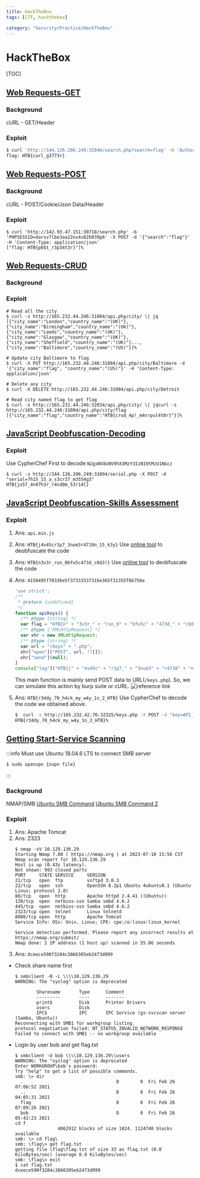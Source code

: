 ```yaml
---
title: HackTheBox
tags: [CTF, hackthebox]

category: "Security/Practice/HackTheBox"
---
```


# HackTheBox
[TOC]

## [Web Requests-GET](https://academy.hackthebox.com/module/35/section/247)

### Background
cURL - GET/Header

### Exploit
```bash
$ curl 'http://144.126.206.249:31846/search.php?search=flag' -H 'Authorization: Basic YWRtaW46YWRtaW4='
flag: HTB{curl_g3773r}
```

## [Web Requests-POST](https://academy.hackthebox.com/module/35/section/224)

### Background
cURL - POST/Cookie/Json Data/Header

### Exploit
```bash!
$ curl 'http://142.93.47.151:30718/search.php' -b 'PHPSESSID=darsv7lbe3aa22nv4v82h039p6' -X POST -d '{"search":"flag"}' -H 'Content-Type: application/json'
["flag: HTB{p0$t_r3p34t3r}"]%
```

## [Web Requests-CRUD](https://academy.hackthebox.com/module/35/section/227)

### Background

### Exploit
```bash!
# Read all the city
$ curl -s http://165.232.44.246:31084/api.php/city/ \| jq
[{"city_name":"London","country_name":"(UK)"},{"city_name":"Birmingham","country_name":"(UK)"},{"city_name":"Leeds","country_name":"(UK)"},{"city_name":"Glasgow","country_name":"(UK)"},{"city_name":"Sheffield","country_name":"(UK)"}...,{"city_name":"Baltimore","country_name":"(US)"}]%

# Update city Baltimore to flag
$ curl -X PUT http://165.232.44.246:31084/api.php/city/Baltimore -d '{"city_name":"flag", "country_name":"(US)"}' -H 'Content-Type: application/json'

# Delete any city
$ curl -X DELETE http://165.232.44.246:31084/api.php/city/Detroit

# Read city named flag to get flag
$ curl -s http://165.232.44.246:32034/api.php/city/ \| jqcurl -s http://165.232.44.246:31084/api.php/city/flag
[{"city_name":"flag","country_name":"HTB{crud_4p!_m4n!pul4t0r}"}]%
```

## [JavaScript Deobfuscation-Decoding](https://academy.hackthebox.com/module/41/section/445)

### Exploit
Use CypherChef First to decode `N2gxNV8xNV9hX3MzY3IzN19tMzU1NGcz`
```bash!
$ curl -s http://144.126.206.249:31094/serial.php -X POST -d "serial=7h15_15_a_s3cr37_m3554g3"
HTB{ju57_4n07h3r_r4nd0m_53r14l}
```

## [JavaScript Deobfuscation-Skills Assessment](https://academy.hackthebox.com/module/41/section/519)

### Exploit
1. Ans: `api.min.js`
2. Ans: `HTB{j4v45cr1p7_3num3r4710n_15_k3y}`
Use [online tool](http://jsnice.org/) to deobfuscate the code
3. Ans: `HTB{n3v3r_run_0bfu5c473d_c0d3!}`
Use [online tool](http://jsnice.org/) to deobfuscate the code
4. Ans: `4150495f70336e5f37333537316e365f31355f66756e`
    ```javascript
    'use strict';
    /**
     * @return {undefined}
     */
    function apiKeys() {
      /** @type {string} */
      var flag = "HTB{n" + "3v3r_" + "run_0" + "bfu5c" + "473d_" + "c0d3!" + "}";
      /** @type {!XMLHttpRequest} */
      var xhr = new XMLHttpRequest;
      /** @type {string} */
      var url = "/keys" + ".php";
      xhr["open"]("POST", url, !![]);
      xhr["send"](null);
    }
    console["log"]("HTB{j" + "4v45c" + "r1p7_" + "3num3" + "r4710" + "n_15_" + "k3y}");
    ```
    This main function is mainly send POST data to URL(`/keys.php`). So, we can simulate this action by burp suite or cURL.
    ![reference link](https://hackmd.io/_uploads/H1KFZyOY3.png)

5. Ans: `HTB{r34dy_70_h4ck_my_w4y_1n_2_HTB}`
Use CypherChef to decode the code we obtained above.
    ```bash
    $  curl -s http://165.232.42.76:32325/keys.php -X POST -d "key=API_p3n_73571n6_15_fun"
    HTB{r34dy_70_h4ck_my_w4y_1n_2_HTB}%
    ```

## [Getting Start-Service Scanning](https://academy.hackthebox.com/module/77/section/726)
:::info
Must use Ubuntu 18.04.6 LTS to connect SMB server
```bash!
$ sudo openvpn {ovpn file}
```
:::

### Background
NMAP/SMB
[Ubuntu SMB Command](https://blog.csdn.net/FruitDrop/article/details/66475465)
[Ubuntu SMB Command 2](https://www.itprotoday.com/linux/linuxs-smbclient-command#close-modal)

### Exploit
1. Ans: Apache Tomcat
2. Ans: 2323
    ```bash!
    $ nmap -sV 10.129.136.29
    Starting Nmap 7.80 ( https://nmap.org ) at 2023-07-10 15:56 CST
    Nmap scan report for 10.129.136.29
    Host is up (0.43s latency).
    Not shown: 993 closed ports
    PORT     STATE SERVICE     VERSION
    21/tcp   open  ftp         vsftpd 3.0.3
    22/tcp   open  ssh         OpenSSH 8.2p1 Ubuntu 4ubuntu0.1 (Ubuntu Linux; protocol 2.0)
    80/tcp   open  http        Apache httpd 2.4.41 ((Ubuntu))
    139/tcp  open  netbios-ssn Samba smbd 4.6.2
    445/tcp  open  netbios-ssn Samba smbd 4.6.2
    2323/tcp open  telnet      Linux telnetd
    8080/tcp open  http        Apache Tomcat
    Service Info: OSs: Unix, Linux; CPE: cpe:/o:linux:linux_kernel

    Service detection performed. Please report any incorrect results at https://nmap.org/submit/ .
    Nmap done: 1 IP address (1 host up) scanned in 55.86 seconds
    ```
3. Ans: `dceece590f3284c3866305eb2473d099`
* Check share name first
    ```bash!
    $ smbclient -N -L \\\\10.129.136.29
    WARNING: The "syslog" option is deprecated

            Sharename       Type      Comment
            ---------       ----      -------
            print$          Disk      Printer Drivers
            users           Disk
            IPC$            IPC       IPC Service (gs-svcscan server (Samba, Ubuntu))
    Reconnecting with SMB1 for workgroup listing.
    protocol negotiation failed: NT_STATUS_INVALID_NETWORK_RESPONSE
    Failed to connect with SMB1 -- no workgroup available 
    ```
* Login by user bob and get flag.txt
    ```bash!
    $ smbclient -U bob \\\\10.129.136.29\\users
    WARNING: The "syslog" option is deprecated
    Enter WORKGROUP\bob's password:
    Try "help" to get a list of possible commands.
    smb: \> dir
      .                                   D        0  Fri Feb 26 07:06:52 2021
      ..                                  D        0  Fri Feb 26 04:05:31 2021
      flag                                D        0  Fri Feb 26 07:09:26 2021
      bob                                 D        0  Fri Feb 26 05:42:23 2021
    cd f
                    4062912 blocks of size 1024. 1124740 blocks available
    smb: \> cd flag\
    smb: \flag\> get flag.txt
    getting file \flag\flag.txt of size 33 as flag.txt (0.0 KiloBytes/sec) (average 0.0 KiloBytes/sec)
    smb: \flag\> exit
    $ cat flag.txt
    dceece590f3284c3866305eb2473d099
    ```